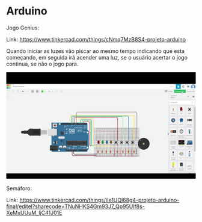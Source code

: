 # Arduino

Jogo Genius: 

Link: https://www.tinkercad.com/things/cNmq7MzB8S4-projeto-arduino

Quando iniciar as luzes vão piscar ao mesmo tempo indicando que esta começando, em seguida irá acender uma luz, se o usuário acertar o jogo continua, se não o jogo para.


<img width="1080" src="src/assets/Projeto Arduino ‐ Feito com o Clipchamp.gif">


Semáforo:

Link: https://www.tinkercad.com/things/iIe1UQl68g4-projeto-arduino-final/editel?sharecode=TNuNHKS4Gm93J7_Qp95Ulf8s-XeMxUUuM_ljC41J01E
